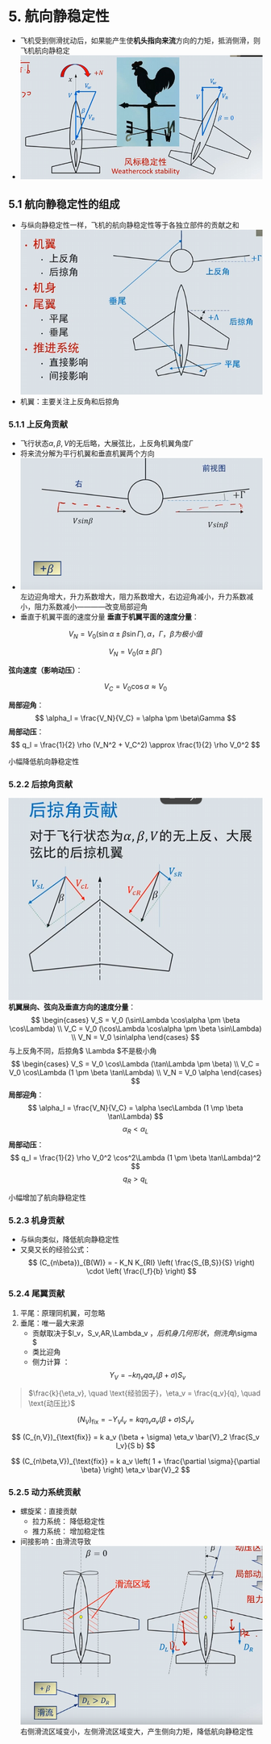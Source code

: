 # 5. 航向静稳定性
- 飞机受到侧滑扰动后，如果能产生使**机头指向来流**方向的力矩，抵消侧滑，则飞机航向静稳定
- ![alt text]({86D4CD5C-B331-4133-85D5-0BCC5AE92336}.png)
## 5.1 航向静稳定性的组成
- 与纵向静稳定性一样，飞机的航向静稳定性等于各独立部件的贡献之和
![alt text]({6F956FEB-A545-4F2C-AC3F-146297D032F0}.png)
- 机翼：主要关注上反角和后掠角
### 5.1.1 上反角贡献
- 飞行状态$\alpha, \beta, V$的无后略，大展弦比，上反角机翼角度$\Gamma$
- 将来流分解为平行机翼和垂直机翼两个方向 
- ![alt text]({463269A5-CB16-459D-A9C8-61CB20F6AF58}.png)
左边迎角增大，升力系数增大，阻力系数增大，右边迎角减小，升力系数减小，阻力系数减小————改变局部迎角
- 垂直于机翼平面的速度分量
**垂直于机翼平面的速度分量**：

$$
V_N = V_0 (\sin\alpha \pm \beta \sin\Gamma),\alpha， \Gamma， \beta 为极小值
$$

$$
V_N = V_0 (\alpha \pm \beta\Gamma)
$$

**弦向速度（影响动压）**：

$$
V_C = V_0 \cos\alpha \approx V_0
$$

**局部迎角**：
$$
\alpha_l = \frac{V_N}{V_C} = \alpha \pm \beta\Gamma
$$
**局部动压**：
$$
q_l = \frac{1}{2} \rho (V_N^2 + V_C^2) \approx \frac{1}{2} \rho V_0^2
$$

小幅降低航向静稳定性
### 5.2.2 后掠角贡献
![alt text]({A060FACE-827A-4836-AA4C-F3717E0AB2D7}.png)
**机翼展向、弦向及垂直方向的速度分量**：
$$
\begin{cases}
V_S = V_0 (\sin\Lambda \cos\alpha \pm \beta \cos\Lambda) \\
V_C = V_0 (\cos\Lambda \cos\alpha \pm \beta \sin\Lambda) \\
V_N = V_0 \sin\alpha
\end{cases}
$$
与上反角不同，后掠角$ \Lambda $不是极小角
$$
\begin{cases}
V_S = V_0 \cos\Lambda (\tan\Lambda \pm \beta) \\
V_C = V_0 \cos\Lambda (1 \pm \beta \tan\Lambda) \\
V_N = V_0 \alpha
\end{cases}
$$
**局部迎角**：
$$
\alpha_l = \frac{V_N}{V_C} = \alpha \sec\Lambda (1 \mp \beta \tan\Lambda)
$$
$$
\alpha_R < \alpha_L
$$
**局部动压**：
$$
q_l = \frac{1}{2} \rho V_0^2 \cos^2\Lambda (1 \pm \beta \tan\Lambda)^2
$$
$$
q_R > q_L
$$

小幅增加了航向静稳定性

### 5.2.3 机身贡献
- 与纵向类似，降低航向静稳定性
- 又臭又长的经验公式：
$$
(C_{n\beta})_{B(W)} = - K_N K_{RI} \left( \frac{S_{B,S}}{S} \right) \cdot \left( \frac{l_f}{b} \right)
$$

### 5.2.4 尾翼贡献
1. 平尾：原理同机翼，可忽略
2. 垂尾：唯一最大来源
   - 贡献取决于$l_v，S_v,AR,\Lambda_v $，后机身几何形状，侧洗角$\sigma $
   - 类比迎角
   - 侧力计算 ：
$$
Y_V = - k \eta_v q a_v (\beta + \sigma) S_v
$$
>$\frac{k}{\eta_v}, \quad \text{经验因子}，\eta_v = \frac{q_v}{q}, \quad \text{动压比}$

$$
(N_V)_{\text{fix}} = -Y_V l_v = k q \eta_v a_v (\beta + \sigma) S_v l_v
$$

$$
(C_{n,V})_{\text{fix}} = k a_v (\beta + \sigma) \eta_v \bar{V}_2 \frac{S_v l_v}{S b}
$$

$$
(C_{n\beta,V})_{\text{fix}} = k a_v \left( 1 + \frac{\partial \sigma}{\partial \beta} \right) \eta_v \bar{V}_2
$$

### 5.2.5 动力系统贡献
- 螺旋桨：直接贡献
  - 拉力系统： 降低稳定性
  - 推力系统： 增加稳定性
- 间接影响：由滑流导致
![alt text]({1DBC3FEF-63C3-4DD9-8D92-64B7F3B495DA}.png)
右侧滑流区域变小，左侧滑流区域变大，产生侧向力矩，降低航向静稳定性
